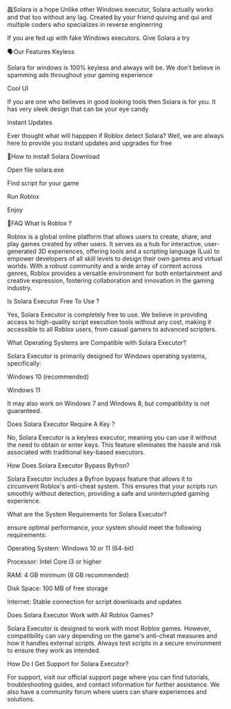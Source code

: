 磊Solara is a hope Unlike other Windows executor, Solara actually works and that too without any lag. Created by your friend quiving and qui and multiple coders who specializes in reverse enginerring

If you are fed up with fake Windows executors. Give Solara a try

🗣️Our Features Keyless

Solara for windows is 100% keyless and always will be. We don’t believe in spamming ads throughout your gaming experience












Cool UI

If you are one who believes in good looking tools then Solara is for you. It has very sleek design that can be your eye candy

Instant Updates


Ever thought what will happpen if Roblox detect Solara? Well, we are always here to provide you instant updates and upgrades for free

🌌How to install Solara Download

Open file solara.exe

Find script for your game

Run Roblox

Enjoy

🌙FAQ What Is Roblox ?

Roblox is a global online platform that allows users to create, share, and play games created by other users. It serves as a hub for interactive, user-generated 3D experiences, offering tools and a scripting language (Lua) to empower developers of all skill levels to design their own games and virtual worlds. With a robust community and a wide array of content across genres, Roblox provides a versatile environment for both entertainment and creative expression, fostering collaboration and innovation in the gaming industry.

Is Solara Executor Free To Use ?

Yes, Solara Executor is completely free to use. We believe in providing access to high-quality script execution tools without any cost, making it accessible to all Roblox users, from casual gamers to advanced scripters.

What Operating Systems are Compatible with Solara Executor?

Solara Executor is primarily designed for Windows operating systems, specifically:

Windows 10 (recommended)

Windows 11

It may also work on Windows 7 and Windows 8, but compatibility is not guaranteed.

Does Solara Executor Require A Key ?

No, Solara Executor is a keyless executor, meaning you can use it without the need to obtain or enter keys. This feature eliminates the hassle and risk associated with traditional key-based executors.

How Does Solara Executor Bypass Byfron?

Solara Executor includes a Byfron bypass feature that allows it to circumvent Roblox's anti-cheat system. This ensures that your scripts run smoothly without detection, providing a safe and uninterrupted gaming experience.

What are the System Requirements for Solara Executor?

ensure optimal performance, your system should meet the following requirements:

Operating System: Windows 10 or 11 (64-bit)

Processor: Intel Core i3 or higher

RAM: 4 GB minimum (8 GB recommended)

Disk Space: 100 MB of free storage

Internet: Stable connection for script downloads and updates

Does Solara Executor Work with All Roblox Games?

Solara Executor is designed to work with most Roblox games. However, compatibility can vary depending on the game's anti-cheat measures and how it handles external scripts. Always test scripts in a secure environment to ensure they work as intended.

How Do I Get Support for Solara Executor?

For support, visit our official support page where you can find tutorials, troubleshooting guides, and contact information for further assistance. We also have a community forum where users can share experiences and solutions.
